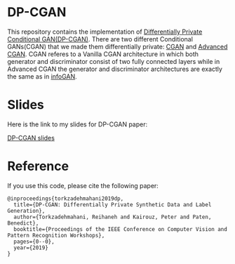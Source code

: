 # DP-CGAN
This repository contains the implementation of [Differentially Private Conditional GAN(DP-CGAN)](http://openaccess.thecvf.com/content_CVPRW_2019/papers/CV-COPS/Torkzadehmahani_DP-CGAN_Differentially_Private_Synthetic_Data_and_Label_Generation_CVPRW_2019_paper.pdf). 
There are two different Conditional GANs(CGAN) that we made them differentially private: [CGAN](https://github.com/wiseodd/generative-models/blob/master/GAN/) and [Advanced CGAN](https://github.com/hwalsuklee/tensorflow-generative-model-collections/blob/master/CGAN.py). CGAN referes to a Vanilla CGAN architecture in which both generator and discriminator consist of two fully connected layers while in Advanced CGAN the generator and discriminator architectures are exactly the same as in [infoGAN](https://arxiv.org/abs/1606.03657).
# Slides
Here is the link to my slides for DP-CGAN paper:

[DP-CGAN slides](https://github.com/reihaneh-torkzadehmahani/DP-CGAN/blob/master/CV-COPS2019-Jun16.pdf)

# Reference
If you use this code, please cite the following paper:
```
@inproceedings{torkzadehmahani2019dp,
  title={DP-CGAN: Differentially Private Synthetic Data and Label Generation}, 
  author={Torkzadehmahani, Reihaneh and Kairouz, Peter and Paten, Benedict}, 
  booktitle={Proceedings of the IEEE Conference on Computer Vision and Pattern Recognition Workshops},  
  pages={0--0},
  year={2019}
}
```
